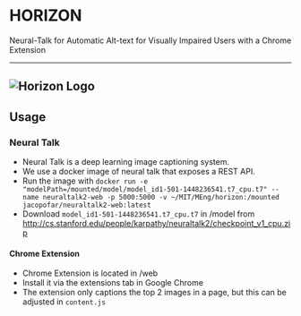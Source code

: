 # HORIZON

Neural-Talk for Automatic Alt-text for Visually Impaired Users with a Chrome Extension

---
![Horizon Logo](https://raw.githubusercontent.com/nicholaslocascio/horizon/master/extension/horizonlogo.png)
---

## Usage

### Neural Talk
 * Neural Talk is a deep learning image captioning system.
 * We use a docker image of neural talk that exposes a REST API.
 * Run the image with `docker run -e "modelPath=/mounted/model/model_id1-501-1448236541.t7_cpu.t7" --name neuraltalk2-web -p 5000:5000 -v ~/MIT/MEng/horizon:/mounted jacopofar/neuraltalk2-web:latest`
 * Download `model_id1-501-1448236541.t7_cpu.t7` in /model from http://cs.stanford.edu/people/karpathy/neuraltalk2/checkpoint_v1_cpu.zip


#### Chrome Extension
 * Chrome Extension is located in /web
 * Install it via the extensions tab in Google Chrome
 * The extension only captions the top 2 images in a page, but this can be adjusted in `content.js`
